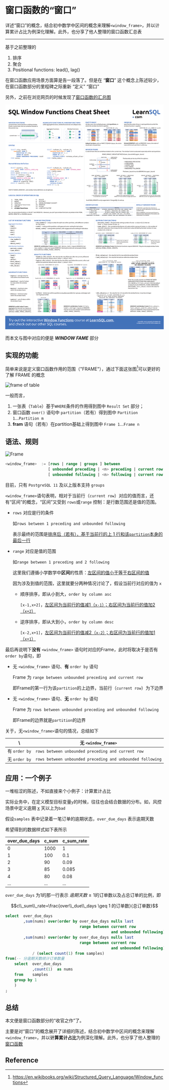 # 窗口函数的“窗口”


详述“窗口”的概念，结合初中数学中区间的概念来理解`<window_frame>`，并以计算累计占比为例深化理解。此外，也分享了他人整理的窗口函数汇总表
<!--more-->

---

基于之前整理的

1. 排序
2. 聚合
3. Positional functions: lead(), lag()

在窗口函数应用场景方面算是告一段落了。但是在 “**窗口**” 这个概念上陈述较少，在窗口函数部分的里程碑之际重新 “定义” “窗口”

另外，之前在浏览网页的时候发现了[窗口函数的汇总图](https://learnsql.com/blog/sql-window-functions-cheat-sheet/)

![窗口函数](https://raw.githubusercontent.com/unclehuzi/pic/master/img/%E7%AA%97%E5%8F%A3%E5%87%BD%E6%95%B0.png)


而本文与图中对应的便是 ***WINDOW FAME*** 部分


## 实现的功能

简单来说是定义窗口函数作用的范围（"FRAME"），通过下面这张图[^1]可以更好的了解 FRAME 的概念

![frame of table](https://upload.wikimedia.org/wikipedia/commons/thumb/0/09/SQLWindowFunction.svg/1280px-SQLWindowFunction.svg.png)

一般而言，

1. 一张表（`Table`）基于`WHERE`条件的作用得到图中 `Result Set` 部分；
2. 窗口函数 `over()` 语句中 `partition`（若有）得到图中 `Partition 1`...`Partition m`
3. **fram** 语句（若有）在partition基础上得到图中 `Frame 1`...`Frame n`


## 语法、规则

![Frame](https://learnsql.com/blog/sql-window-functions-cheat-sheet/window-frame.png)

```sql
<window_frame>  := [rows | range | groups ] between
                   [ unbounded preceding | <n> preceding | current row ] and
                   [ unbounded following | <n> following | current row ]
```



目前，只有 `PostgreSQL 11` 及以上版本支持 `groups`




`<window_frame>`语句表明，相对于当前行（`current row`）对应的值而言，还有“区间”的概念，“区间”又受到 `rows`或`range` 控制：是行数范围还是值的范围。

* `rows` 对应是行的条件

    如`rows between 1 preceding and unbounded following`

    表示最终的范围是<u>排序后（若有），基于当前行的上 1 行和该`partition`本身的最后一行</u>

* `range` 对应是值的范围

    如`range between 1 preceding and 2 following`

    这里我们遵循小学数学中**区间**的性质：<u>左区间的值小于等于右区间的值</u>

    因为涉及到值的范围，这里就要分两种情况讨论了，假设当前行对应的值为 `x`

    - 顺序排序，即从小到大，`order by column asc`

        `[x-1,x+2]`，<u>左区间为当前行的值减1（`x-1`）；右区间为当前行的值加2（`x+2`）</u>

    - 逆序排序，即从大到小，`order by column desc`

        `[x-2,x+1]`，<u>左区间为当前行的值减2（`x-2`）；右区间为当前行的值加1（`x+1`）</u>


最后再说明下**没有** `<window_frame>` 语句时对应的Frame，此时将取决于是否有`order by`语句，即

* 无 `<window_frame>` 语句、**有** `order by` 语句

    Frame 为 `range between unbounded preceding and current row`

    即Frame的第一行为该`partition`的上边界，当前行（`current row`）为下边界

* 无 `<window_frame>` 语句、**无** `order by` 语句

    Frame 为 `rows between unbounded preceding and unbounded following`

    即Frame的边界就是`partition`的边界


关于，无`<window_frame>`语句的情况，总结如下

\ | 无 `<window_frame>`
---|---
有 `order by` | `rows between unbounded preceding and current row`
无 `order by` | `rows between unbounded preceding and unbounded following`



## 应用：一个例子

一堆枯涩的陈述，不如直接来个小例子：计算累计占比

实际业务中，在定义模型目标变量`y`的时候，往往也会结合数据的分布。如，风控场景中定义逾期  <u>x</u> 天以上为`bad`

假设`samples` 表中记录着一笔订单的逾期状态，`over_due_days` 表示逾期天数

希望得到的数据样式如下表所示


over_due_days | c_sum | c_sum_rate
---|---|---
0 | 1000 | 1
1 | 100 | 0.1
2 | 90 | 0.09
3 | 85 | 0.085
4 | 80 | 0.08
...|...|...

`over_due_days` 为1的那一行表示 $逾期天数 \geq 1$的订单数以及占总订单的比例，即

$$c\\_sum\\_rate=\frac{over\\_due\\_days \geq 1 的订单数}{总订单数}$$

```sql
select  over_due_days
        ,sum(nums) over(order by over_due_days nulls last
                                 range between current row
                                               and unbounded following)      as c_sum
        ,sum(nums) over(order by over_due_days nulls last
                                 range between current row
                                               and unbounded following)
            / (select count(1) from samples)                                 as c_sum_rate
from(-- 分逾期天数统计订单数量
    select  over_due_days
            ,count(1)  as nums
    from    samples
    group by 1
    )
;
```


## 总结

本文便是窗口函数部分的“收官之作”了。

主要是对“窗口”的概念展开了详细的陈述，结合初中数学中区间的概念来理解`<window_frame>`，并以**计算累计占比**为例深化理解。此外，也分享了他人整理的[窗口函数](https://learnsql.com/blog/sql-window-functions-cheat-sheet/ "窗口函数")

## Reference

[^1]: https://en.wikibooks.org/wiki/Structured_Query_Language/Window_functions



<head>
    <script defer src="https://use.fontawesome.com/releases/v5.0.13/js/all.js"></script>
    <script defer src="https://use.fontawesome.com/releases/v5.0.13/js/v4-shims.js"></script>
</head>
<link rel="stylesheet" href="https://use.fontawesome.com/releases/v5.0.13/css/all.css">

